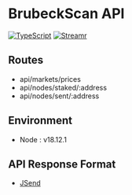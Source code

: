 # BrubeckScan API

[![TypeScript](https://badgen.net/badge/icon/typescript?icon=typescript&label)](https://typescriptlang.org)
[![Streamr](https://img.shields.io/coincap/price-usd/streamr)](https://streamr.network/)

## Routes

- api/markets/prices
- api/nodes/staked/:address
- api/nodes/sent/:address

## Environment

- Node : v18.12.1

## API Response Format

- [JSend](https://github.com/omniti-labs/jsend)
